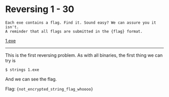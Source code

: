 # Reversing 1 - 30

    Each exe contains a flag. Find it. Sound easy? We can assure you it isn't.
    A reminder that all flags are submitted in the {flag} format.
[1.exe](1.exe)

------------------

This is the first reversing problem. As with all binaries, the first thing we can try is

```$ strings 1.exe```

And we can see the flag.

Flag: ```{not_encrypted_string_flag_whoooo}```